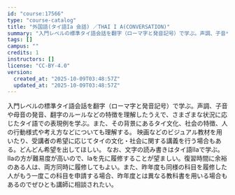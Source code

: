 ```yaml
---
id: "course:17566"
type: "course-catalog"
title: "外国語(タイ語Ia 会話) ／THAI I A(CONVERSATION)"
summary: "入門レベルの標準タイ語会話を翻字（ローマ字と発音記号）で学ぶ。声調、子音や母音の発音、翻字のルールなどの特徴を理解したうえで、さまざまな状況に応じたタイ語での表現例を学ぶ。また、その背景にあるタイ文化、社会の特徴、人の行動様式や考え方などに…"
tags: []
campus: ""
credits: 1
instructors: []
license: "CC-BY-4.0"
version:
  created_at: "2025-10-09T03:48:57Z"
  updated_at: "2025-10-09T03:48:57Z"
---
```

入門レベルの標準タイ語会話を翻字（ローマ字と発音記号）で学ぶ。声調、子音や母音の発音、翻字のルールなどの特徴を理解したうえで、さまざまな状況に応じたタイ語での表現例を学ぶ。また、その背景にあるタイ文化、社会の特徴、人の行動様式や考え方などについても理解する。 映画などのビジュアル教材を用いたり、受講者の希望に応じてタイの文化・社会に関する講義を行う場合もある。どんどん希望を出してほしい。 なお、文字の読み書きはタイ語Ⅱaで学ぶ。Ⅱaの方が難易度が高いので、Iaを先に履修することが望ましい。復習時間に余裕のある人は、両方同時に履修してもよい。また、昨年度も同様の科目を履修した人がもう一度この科目を申請する場合、昨年度とは異なる教科書を用いる場合もあるのでぜひとも講師に相談されたい。

